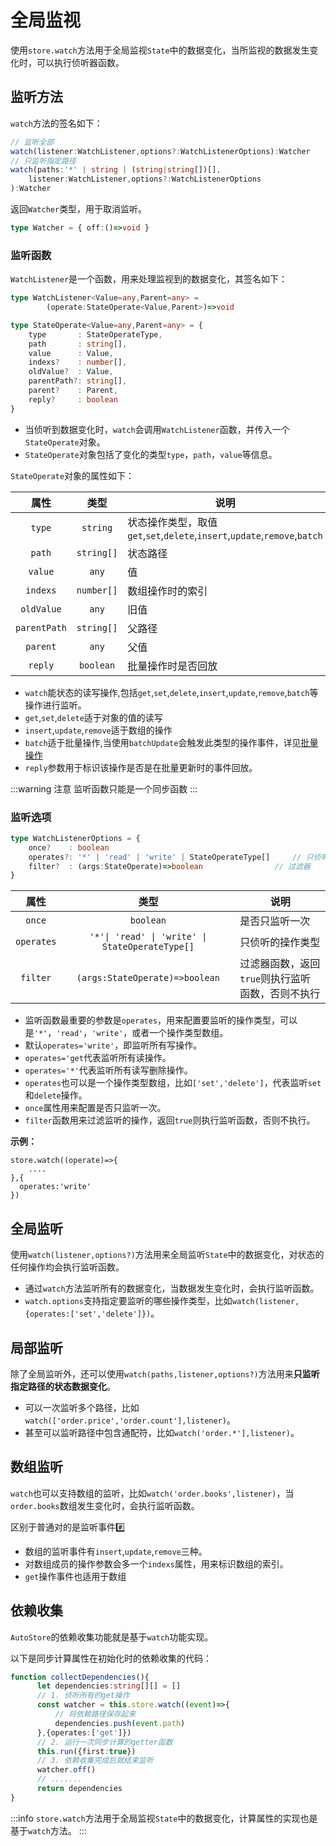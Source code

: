# 全局监视

使用`store.watch`方法用于全局监视`State`中的数据变化，当所监视的数据发生变化时，可以执行侦听器函数。

## 监听方法

`watch`方法的签名如下：

```ts
// 监听全部
watch(listener:WatchListener,options?:WatchListenerOptions):Watcher
// 只监听指定路径
watch(paths:'*' | string | (string|string[])[],
    listener:WatchListener,options?:WatchListenerOptions
):Watcher
```

返回`Watcher`类型，用于取消监听。

```ts
type Watcher = { off:()=>void }
```


### 监听函数

`WatchListener`是一个函数，用来处理监视到的数据变化，其签名如下：

```ts
type WatchListener<Value=any,Parent=any> = 
        (operate:StateOperate<Value,Parent>)=>void

type StateOperate<Value=any,Parent=any> = {
    type       : StateOperateType,
    path       : string[],
    value      : Value,
    indexs?    : number[],                
    oldValue?  : Value,
    parentPath?: string[],
    parent?    : Parent,    
    reply?     : boolean               
} 
```

- 当侦听到数据变化时，`watch`会调用`WatchListener`函数，并传入一个`StateOperate`对象。
- `StateOperate`对象包括了变化的类型`type`，`path`，`value`等信息。

`StateOperate`对象的属性如下：

| 属性       | 类型   | 说明                                                         |
| :----------: | :------: | ------------------------------------------------------------ |
| `type`       | `string` | 状态操作类型，取值`get`,`set`,`delete`,`insert`,`update`,`remove`,`batch`  |
| `path`       | `string[]` | 状态路径 |
| `value`      | `any`    | 值 |
| `indexs`     | `number[]` | 数组操作时的索引 |
| `oldValue`   | `any`    | 旧值 |
| `parentPath` | `string[]` | 父路径 |
| `parent`     | `any`    | 父值 |
| `reply`      | `boolean` | 批量操作时是否回放 |


- `watch`能状态的读写操作,包括`get`,`set`,`delete`,`insert`,`update`,`remove`,`batch`等操作进行监听。
- `get`,`set`,`delete`适于对象的值的读写
- `insert`,`update`,`remove`适于数组的操作
- `batch`适于批量操作,当使用`batchUpdate`会触发此类型的操作事件，详见[批量操作](../store/state)
- `reply`参数用于标识该操作是否是在批量更新时的事件回放。


:::warning 注意
监听函数只能是一个同步函数
:::

### 监听选项

```ts  
type WatchListenerOptions = {
    once?    : boolean                                        
    operates?: '*' | 'read' | 'write' | StateOperateType[]     // 只侦听的操作类型
    filter?  : (args:StateOperate)=>boolean                // 过滤器
}
```

| 属性       | 类型   | 说明                                                         |
| :----------: | :------: | ------------------------------------------------------------ |
| `once`       | `boolean` | 是否只监听一次 |
| `operates`   | `'*'\| 'read' \| 'write' \| StateOperateType[]` | 只侦听的操作类型 |
| `filter`     | `(args:StateOperate)=>boolean` | 过滤器函数，返回`true`则执行监听函数，否则不执行 |

- 监听函数最重要的参数是`operates`，用来配置要监听的操作类型，可以是`'*'`，`'read'`，`'write'`，或者一个操作类型数组。
- 默认`operates='write'`，即监听所有写操作。
- `operates='get`代表监听所有读操作。
- `operates='*'`代表监听所有读写删除操作。
- `operates`也可以是一个操作类型数组，比如`['set','delete']`，代表监听`set`和`delete`操作。
- `once`属性用来配置是否只监听一次。
- `filter`函数用来过滤监听的操作，返回`true`则执行监听函数，否则不执行。

**示例：**

```tsx
store.watch((operate)=>{
    ....
},{
  operates:'write'
})
```

## 全局监听

使用`watch(listener,options?)`方法用来全局监听`State`中的数据变化，对状态的任何操作均会执行监听函数。

<demo react="watch/watchAll.tsx"/>


- 通过`watch`方法监听所有的数据变化，当数据发生变化时，会执行监听函数。
- `watch.options`支持指定要监听的哪些操作类型，比如`watch(listener,{operates:['set','delete']})`。


## 局部监听

除了全局监听外，还可以使用`watch(paths,listener,options?)`方法用来**只监听指定路径的状态数据变化**。

<demo react="watch/watchByPath.tsx"/>
 
- 可以一次监听多个路径，比如`watch(['order.price','order.count'],listener)`。
- 甚至可以监听路径中包含通配符，比如`watch('order.*'],listener)`。

## 数组监听

`watch`也可以支持数组的监听，比如`watch('order.books',listener)`，当`order.books`数组发生变化时，会执行监听函数。

区别于普通对的是监听事件#️⃣

- 数组的监听事件有`insert`,`update`,`remove`三种。
- 对数组成员的操作参数会多一个`indexs`属性，用来标识数组的索引。
- `get`操作事件也适用于数组


<demo react="watch/watchArray.tsx"/>
 
## 依赖收集

`AutoStore`的依赖收集功能就是基于`watch`功能实现。

以下是同步计算属性在初始化时的依赖收集的代码：

```ts
function collectDependencies(){
      let dependencies:string[][] = []       
      // 1. 侦听所有的get操作
      const watcher = this.store.watch((event)=>{      
          // 将依赖路径保存起来
          dependencies.push(event.path)            
      },{operates:['get']})   
      // 2. 运行一次同步计算的getter函数
      this.run({first:true})   
      // 3. 依赖收集完成后就结束监听
      watcher.off() 
      // .......
      return dependencies
}  
```

:::info
`store.watch`方法用于全局监视`State`中的数据变化，计算属性的实现也是基于`watch`方法。
:::


